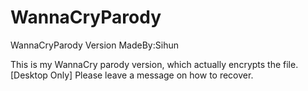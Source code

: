 # WannaCryParody
WannaCryParody Version MadeBy:Sihun

This is my WannaCry parody version, which actually encrypts the file. [Desktop Only] Please leave a message on how to recover.
